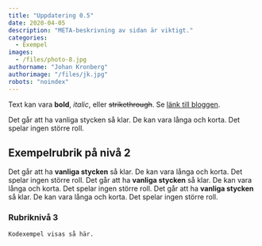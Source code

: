 ```yaml
---
title: "Uppdatering 0.5"
date: 2020-04-05
description: "META-beskrivning av sidan är viktigt."
categories:
  - Exempel
images:
  - /files/photo-8.jpg
authorname: "Johan Kronberg"
authorimage: "/files/jk.jpg"
robots: "noindex"
---
```


Text kan vara **bold**, _italic_, eller ~~strikethrough~~. Se [länk till bloggen](https://krompaco.nu).
<!--more-->
Det går att ha vanliga stycken så klar. De kan vara långa och korta. Det spelar ingen större roll.

## Exempelrubrik på nivå 2

Det går att ha **vanliga stycken** så klar. De kan vara långa och korta. Det spelar ingen större roll. Det går att ha **vanliga stycken** så klar. De kan vara långa och korta. Det spelar ingen större roll. Det går att ha **vanliga stycken** så klar. De kan vara långa och korta. Det spelar ingen större roll.

### Rubriknivå 3

```
Kodexempel visas så här.
```